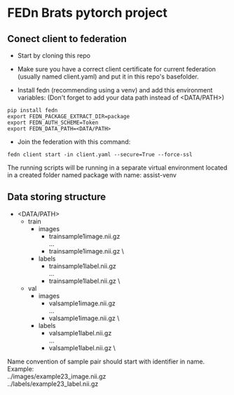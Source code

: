 # FEDn Brats pytorch project



## Conect client to federation

- Start by cloning this repo


- Make sure you have a correct client certificate for current federation (usually named client.yaml) and put it in this 
repo's basefolder.

- Install fedn (recommending using a venv) and add this environment variables: 
(Don't forget to add your data path instead of <DATA/PATH>)
```console
pip install fedn
export FEDN_PACKAGE_EXTRACT_DIR=package
export FEDN_AUTH_SCHEME=Token
export FEDN_DATA_PATH=<DATA/PATH>
```

- Join the federation with this command:
```console
fedn client start -in client.yaml --secure=True --force-ssl
```

The running scripts will be running in a separate virtual environment located in a created folder named package with name: assist-venv

## Data storing structure

- <DATA/PATH>
  - train
    - images
      - trainsample1image.nii.gz \
      ...
      - trainsample1image.nii.gz \
    - labels
      - trainsample1label.nii.gz \
      ...
      - trainsample1label.nii.gz \
  - val
    - images
      - valsample1image.nii.gz \
      ...
      - valsample1image.nii.gz \
    - labels
      - valsample1label.nii.gz \
      ...
      - valsample1label.nii.gz \



Name convention of sample pair should start with identifier in name. \
Example: \
../images/example23_image.nii.gz \
../labels/example23_label.nii.gz



